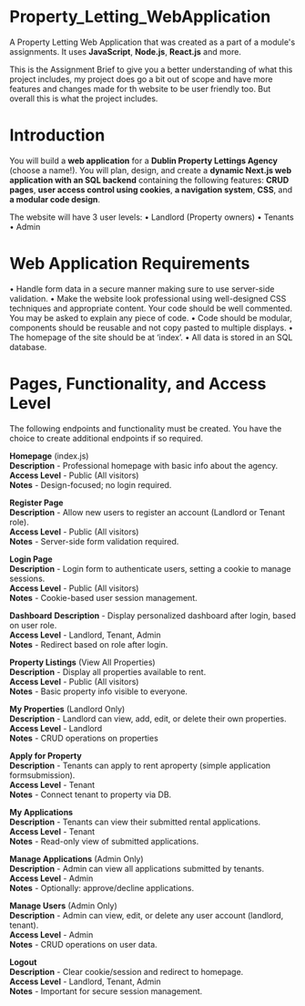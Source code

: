# Property_Letting_WebApplication
A Property Letting Web Application that was created as a part of a module's assignments. It uses **JavaScript**, **Node.js**, **React.js** and more. 

This is the Assignment Brief to give you a better understanding of what this project includes, my project does go a bit out of scope and have more features and changes made for th website to be user friendly too. But overall this is what the project includes.

# Introduction
You will build a **web application** for a **Dublin Property Lettings Agency** (choose a name!). You will
plan, design, and create a **dynamic Next.js web application with an SQL backend** containing the
following features: **CRUD pages**, **user access control using cookies**, **a navigation system**, **CSS**, and **a
modular code design**.

The website will have 3 user levels:
• Landlord (Property owners)
• Tenants
• Admin

# Web Application Requirements
• Handle form data in a secure manner making sure to use server-side validation.
• Make the website look professional using well-designed CSS techniques and appropriate
content. Your code should be well commented. You may be asked to explain any piece of
code.
• Code should be modular, components should be reusable and not copy pasted to multiple
displays.
• The homepage of the site should be at ‘index’.
• All data is stored in an SQL database.

# Pages, Functionality, and Access Level
The following endpoints and functionality must be created. You have the choice to create
additional endpoints if so required.

                                 
**Homepage** (index.js)                                                                   
**Description** - Professional homepage with basic info about the agency.   
**Access Level** - Public (All visitors)    
**Notes** - Design-focused; no login required.
        
**Register Page**  
**Description** - Allow new users to register an account (Landlord or Tenant role).   
**Access Level** - Public (All visitors)   
**Notes** - Server-side form validation required.

**Login Page**  
**Description** - Login form to authenticate users, setting a cookie to manage sessions.  
**Access Level** - Public (All visitors)   
**Notes** - Cookie-based user session management.

**Dashboard** 
**Description** - Display personalized dashboard after login, based on user role.  
**Access Level** - Landlord, Tenant, Admin  
**Notes** - Redirect based on role after login.

**Property Listings** (View All Properties)  
**Description** - Display all properties available to rent.  
**Access Level** - Public (All visitors)   
**Notes** - Basic property info visible to everyone.

**My Properties** (Landlord Only)   
**Description** - Landlord can view, add, edit, or delete their own properties.   
**Access Level** - Landlord  
**Notes** - CRUD operations on properties

**Apply for Property**  
**Description** - Tenants can apply to rent aproperty (simple application formsubmission).  
**Access Level** - Tenant   
**Notes** - Connect tenant to property via DB.  

**My Applications**   
**Description** - Tenants can view their submitted rental applications.   
**Access Level** - Tenant   
**Notes** - Read-only view of submitted applications.

**Manage Applications** (Admin Only)  
**Description** - Admin can view all applications submitted by tenants.   
**Access Level** - Admin  
**Notes** - Optionally: approve/decline applications.

**Manage Users** (Admin Only)  
**Description** - Admin can view, edit, or delete any user account (landlord, tenant).   
**Access Level** - Admin   
**Notes** - CRUD operations on user data.

**Logout**   
**Description** - Clear cookie/session and redirect to homepage.  
**Access Level** - Landlord, Tenant, Admin  
**Notes** - Important for secure session management.
